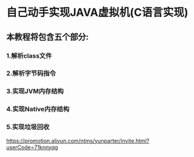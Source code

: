 # 自己动手实现JAVA虚拟机(C语言实现)<br>
## 本教程将包含五个部分:<br>
### 1.解析class文件<br>
### 2.解析字节码指令<br>
### 3.实现JVM内存结构<br>
### 4.实现Native内存结构<br>
### 5.实现垃圾回收<br>
https://promotion.aliyun.com/ntms/yunparter/invite.html?userCode=71knnyqg
